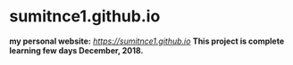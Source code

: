 # sumitnce1.github.io
**my personal website:** *https://sumitnce1.github.io*
**This project is complete learning few days December, 2018.**

